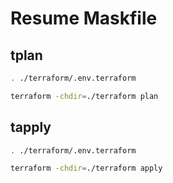 # Resume Maskfile

## tplan

```sh
. ./terraform/.env.terraform

terraform -chdir=./terraform plan
```

## tapply

```sh
. ./terraform/.env.terraform

terraform -chdir=./terraform apply
```
